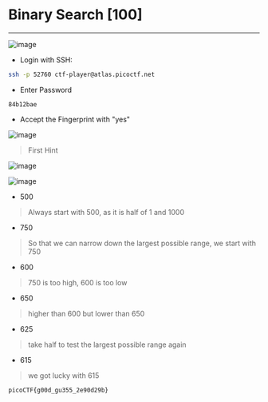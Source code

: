 # Binary Search [100]
---
![image](https://github.com/HAW-THL/Write-ups/assets/90260119/42a3b3a7-d753-48cd-a046-2f50f6c7b090)

- Login with SSH:
```bash
ssh -p 52760 ctf-player@atlas.picoctf.net
```
- Enter Password
```
84b12bae
```

- Accept the Fingerprint with "yes"

![image](https://github.com/HAW-THL/Write-ups/assets/90260119/f145c332-bd36-46a3-a082-6638444ebb0e)

> First Hint

![image](https://github.com/HAW-THL/Write-ups/assets/90260119/3a809609-56ed-459e-a954-ad5a91f50ed1)

![image](https://github.com/HAW-THL/Write-ups/assets/90260119/7a2fdf2f-a3d5-4c9e-818f-94f4d0fad8a1)

- 500
> Always start with 500, as it is half of 1 and 1000

- 750
> So that we can narrow down the largest possible range, we start with 750

- 600
> 750 is too high, 600 is too low

- 650
> higher than 600 but lower than 650

- 625
> take half to test the largest possible range again

- 615
> we got lucky with 615

```
picoCTF{g00d_gu355_2e90d29b}
```
